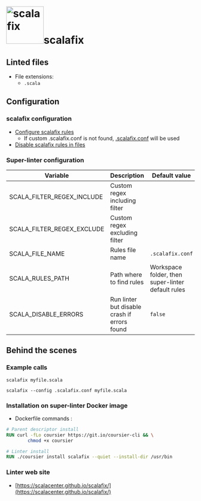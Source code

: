 <!-- markdownlint-disable MD033 MD041 -->
<!-- Generated by .automation/build.py, please do not update manually -->
# <a href="https://scalacenter.github.io/scalafix/" target="blank" title="Visit linter Web Site"><img src="https://scalacenter.github.io/scalafix/img/scalacenter2x.png" alt="scalafix" height="100px"></a>scalafix

## Linted files

- File extensions:
  - `.scala`

## Configuration

### scalafix configuration

- [Configure scalafix rules](https://scalacenter.github.io/scalafix/docs/users/configuration.html)
  - If custom .scalafix.conf is not found, [.scalafix.conf](https://github.com/nvuillam/super-linter/tree/POC_RefactorInPython/TEMPLATES/.scalafix.conf) will be used
- [Disable scalafix rules in files](https://scalacenter.github.io/scalafix/docs/users/suppression.html)

### Super-linter configuration

| Variable | Description | Default value |
| ----------------- | -------------- | -------------- |
| SCALA_FILTER_REGEX_INCLUDE | Custom regex including filter |  |
| SCALA_FILTER_REGEX_EXCLUDE | Custom regex excluding filter |  |
| SCALA_FILE_NAME | Rules file name | `.scalafix.conf` |
| SCALA_RULES_PATH | Path where to find rules | Workspace folder, then super-linter default rules |
| SCALA_DISABLE_ERRORS | Run linter but disable crash if errors found | `false` |

## Behind the scenes

### Example calls

```shell
scalafix myfile.scala
```

```shell
scalafix --config .scalafix.conf myfile.scala
```


### Installation on super-linter Docker image

- Dockerfile commands :
```dockerfile
# Parent descriptor install
RUN curl -fLo coursier https://git.io/coursier-cli && \
        chmod +x coursier

# Linter install
RUN ./coursier install scalafix --quiet --install-dir /usr/bin
```


### Linter web site
- [https://scalacenter.github.io/scalafix/](https://scalacenter.github.io/scalafix/)

